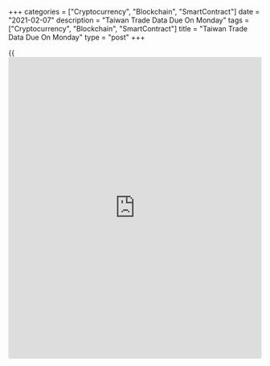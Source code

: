 +++
categories = ["Cryptocurrency", "Blockchain", "SmartContract"]
date = "2021-02-07"
description = "Taiwan Trade Data Due On Monday"
tags = ["Cryptocurrency", "Blockchain", "SmartContract"]
title = "Taiwan Trade Data Due On Monday"
type = "post"
+++

{{<iframe id="large-banner" src="https://www.bounty.group/#slide=10.0" width="100%" height="600" scrolling="no" style="border: 0px solid rgb(216, 221, 230); border-radius: 3px;">}}

Taiwan will on Monday release January figures for imports, exports and
trade balance, highlighting a light day for Asia-Pacific economic
activity.

Imports are expected to climb 14.7 percent on year after rising 09
percent in December. Exports are called higher by an annual 15.0 percent
after gaining 12.0 percent in the previous month. The trade surplus is
pegged at $5.25 billion, down from $5.76 billion a month earlier.

Japan will see January figures for bank lending and for the eco watchers
survey as well as December data for current account.

In December, bank lending was up 6.2 percent on year, while the eco
watchers survey for current conditions had a score of 35.5 and the
outlook was at 37.1. The current account surplus in November was 1,878.4
billion yen.

Finally, the [markets][1] in New Zealand and Taiwan are closed on Monday
for National Day and for the Lunar New Year, respectively. New Zealand
re-opens on Tuesday, while Taiwan is shuttered until Feb. 17.

For comments and feedback [contact](https://www.playgroundfx.com/contact/): editorial@rtt[news](https://www.letsplayfx.com/blog/forex-news-website/).com

[Economic News][2]

 **What parts of the world are seeing the best (and worst) economic
performances lately? Click[here][3] to check out our [Econ Scorecard][3]
and find out! See up-to-the-moment [ranking](https://www.playgroundfx.com/blog/crypto-exchange-ranking/)s for the best and worst
performers in [GDP][4], [unemployment rate][5], [inflation][6] and much
more.**

   1. www.rtt[news](https://www.letsplayfx.com/blog/forex-news-website/).com/Content/Markets.aspx
   2. www.rtt[news](https://www.letsplayfx.com/blog/forex-news-website/).com/Content/EconomicNews.aspx
   3. www.rtt[news](https://www.letsplayfx.com/blog/forex-news-website/).com/economic-scorecard/world-rank/industrial-production/highest-performance.aspx
   4. www.rtt[news](https://www.letsplayfx.com/blog/forex-news-website/).com/economic-scorecard/world-rank/GDP/highest-performance.aspx
   5. www.rtt[news](https://www.letsplayfx.com/blog/forex-news-website/).com/economic-scorecard/world-rank/unemployment-rate/lowest-performance.aspx
   6. www.rtt[news](https://www.letsplayfx.com/blog/forex-news-website/).com/economic-scorecard/world-rank/CPI/highest-performance.aspx